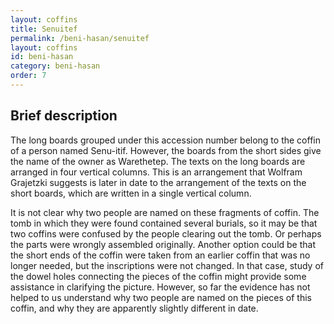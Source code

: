 ```yaml
---
layout: coffins
title: Senuitef
permalink: /beni-hasan/senuitef
layout: coffins
id: beni-hasan
category: beni-hasan
order: 7
---
```


## Brief description

The long boards grouped under this accession number belong to the coffin of a person named Senu-itif.
However, the boards from the short sides give the name of the owner as Warethetep.
The texts on the long boards are arranged in four vertical columns. This is an arrangement that Wolfram Grajetzki
suggests is later in date to the arrangement of the texts on the short boards, which are written in a single vertical column.

It is not clear why two people are named on these fragments of coffin. The tomb in which they were found contained several burials,
so it may be that two coffins were confused by the people clearing out the tomb.
Or perhaps the parts were wrongly assembled originally. Another option could be that the short ends of the coffin were taken
from an earlier coffin that was no longer needed, but the inscriptions were not changed. In that case, study of the dowel holes
connecting the pieces of the coffin might provide some assistance in clarifying the picture. However, so far the evidence
has not helped to us understand why two people are named on the pieces of this coffin, and why they are apparently slightly different
in date.
